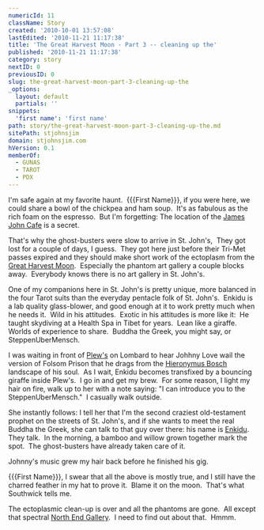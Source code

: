 ```yaml
---
numericId: 11
className: Story
created: '2010-10-01 13:57:08'
lastEdited: '2010-11-21 11:17:38'
title: 'The Great Harvest Moon - Part 3 -- cleaning up the'
published: '2010-11-21 11:17:38'
category: story
nextID: 0
previousID: 0
slug: the-great-harvest-moon-part-3-cleaning-up-the
_options:
  layout: default
  partials: ''
snippets:
  'first name': 'first name'
path: story/the-great-harvest-moon-part-3-cleaning-up-the.md
sitePath: stjohnsjim
domain: stjohnsjim.com
hVersion: 0.1
memberOf:
  - GUNAS
  - TAROT
  - PDX
---
```


I'm safe again at my favorite haunt. &nbsp;{{{First Name}}}, if you were here, we could share a bowl of the chickpea and ham soup.&nbsp; It's as fabulous as the rich foam on the espresso.&nbsp; But I'm forgetting: The location of the [James John Cafe][0] is a secret.

That's why the ghost-busters were slow to arrive in St. John's,&nbsp; They got lost for a couple of days, I guess.&nbsp; They got here just before their Tri-Met passes expired and they should make short work of the ectoplasm from the [Great Harvest Moon][1]. &nbsp;Especially the phantom art gallery a couple blocks away. &nbsp;Everybody knows there is no art gallery in St. John's.

One of my companions here in St. John's is pretty unique, more balanced in the four Tarot suits than the everyday pentacle folk of St. John's.&nbsp; Enkidu is a lab quality glass-blower, and good enough at it to work pretty much when he needs it.&nbsp; Wild in his attitudes.&nbsp; Exotic in his attitudes is more like it:&nbsp; He taught skydiving at a Health Spa in Tibet for years.&nbsp; Lean like a giraffe.&nbsp; Worlds of experience to share.&nbsp; Buddha the Greek, you might say, or SteppenUberMensch.

I was waiting in front of [Plew's][2] on Lombard to hear Johhny Love wail the version of Folsom Prison that he drags from the [Hieronymus Bosch][3] landscape of his soul.&nbsp; As I wait, Enkidu becomes transfixed by a bouncing giraffe inside Plew's.&nbsp; I go in and get my brew.&nbsp; For some reason, I light my hair on fire, walk up to her with a note saying: &quot;I can introduce you to the SteppenUberMensch.&quot;&nbsp; I casually walk outside.

She instantly follows: I tell her that I'm the second craziest old-testament prophet on the streets of St. John's, and if she wants to meet the real Buddha the Greek, she can talk to that guy over there: his name is [Enkidu][4]. They talk.&nbsp; In the morning, a bamboo and willow grown together mark the spot.&nbsp; The ghost-busters have already taken care of it. &nbsp;

Johnny's music grew my hair back before he finished his gig.

{{{First Name}}}, I swear that all the above is mostly true, and I still have the charred feather in my hat to prove it.&nbsp; Blame it on the moon.&nbsp; That's what Southwick tells me.

The ectoplasmic clean-up is over and all the phantoms are gone. &nbsp;All except that spectral [North End Gallery][5]. &nbsp;I need to find out about that. &nbsp;Hmmm.

[0]: http://www.jamesjohncafe.com/
[1]: http://en.wikipedia.org/wiki/File:RWS_Tarot_18_Moon.jpg
[2]: http://www.plewsbrews.com/
[3]: http://en.wikipedia.org/wiki/The_Garden_of_Earthly_Delights
[4]: http://www.mythencyclopedia.com/Dr-Fi/Enkidu.html
[5]: http://www.yelp.com/biz/north-end-gallery-portland
